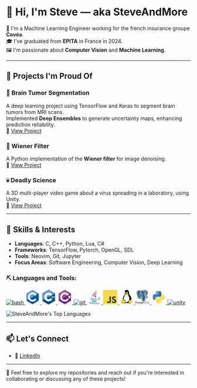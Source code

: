 # 👋 Hi, I'm Steve — aka SteveAndMore  

🔭 I'm a Machine Learning Engineer working for the french insurance groupe **Covéa**.  
🎓 I've graduated from **EPITA** in France in 2024.  
🖼️ I'm passionate about **Computer Vision** and **Machine Learning**.  

---

## 🔧 Projects I'm Proud Of

### 🧠 Brain Tumor Segmentation
A deep learning project using TensorFlow and Keras to segment brain tumors from MRI scans.  
Implemented **Deep Ensembles** to generate uncertainty maps, enhancing prediction reliability.  
🔗 [View Project](https://github.com/SteveAndMore/Brain-Segmentation)

### 🧪 Wiener Filter
A Python implementation of the **Wiener filter** for image denoising.  
🔗 [View Project](https://github.com/SteveAndMore/Wiener-Filter)


### 💀 Deadly Science
A 3D multi-player video game about a virus spreading in a laboratory, using Unity.  
🔗 [View Project](https://github.com/Cc618/Deadly-Science)

--- 

## 🧠 Skills & Interests

- **Languages**: C, C++, Python, Lua, C#
- **Frameworks**: TensorFlow, Pytorch, OpenGL, SDL
- **Tools**: Neovim, Git, Jupyter
- **Focus Areas**: Software Engineering, Computer Vision, Deep Learning

<h3 align="left"> ⛏️ Languages and Tools:</h3>
<p align="left"> <a href="https://www.gnu.org/software/bash/" target="_blank" rel="noreferrer"> <img src="https://www.vectorlogo.zone/logos/gnu_bash/gnu_bash-icon.svg" alt="bash" width="40" height="40"/> </a> <a href="https://www.cprogramming.com/" target="_blank" rel="noreferrer"> <img src="https://raw.githubusercontent.com/devicons/devicon/master/icons/c/c-original.svg" alt="c" width="40" height="40"/> </a> <a href="https://www.w3schools.com/cpp/" target="_blank" rel="noreferrer"> <img src="https://raw.githubusercontent.com/devicons/devicon/master/icons/cplusplus/cplusplus-original.svg" alt="cplusplus" width="40" height="40"/> </a> <a href="https://www.w3schools.com/cs/" target="_blank" rel="noreferrer"> <img src="https://raw.githubusercontent.com/devicons/devicon/master/icons/csharp/csharp-original.svg" alt="csharp" width="40" height="40"/> </a> <a href="https://git-scm.com/" target="_blank" rel="noreferrer"> <img src="https://www.vectorlogo.zone/logos/git-scm/git-scm-icon.svg" alt="git" width="40" height="40"/> </a> <a href="https://www.java.com" target="_blank" rel="noreferrer"> <img src="https://raw.githubusercontent.com/devicons/devicon/master/icons/java/java-original.svg" alt="java" width="40" height="40"/> </a> <a href="https://developer.mozilla.org/en-US/docs/Web/JavaScript" target="_blank" rel="noreferrer"> <img src="https://raw.githubusercontent.com/devicons/devicon/master/icons/javascript/javascript-original.svg" alt="javascript" width="40" height="40"/> </a> <a href="https://www.linux.org/" target="_blank" rel="noreferrer"> <img src="https://raw.githubusercontent.com/devicons/devicon/master/icons/linux/linux-original.svg" alt="linux" width="40" height="40"/> </a> <a href="https://www.postgresql.org" target="_blank" rel="noreferrer"> <img src="https://raw.githubusercontent.com/devicons/devicon/master/icons/postgresql/postgresql-original-wordmark.svg" alt="postgresql" width="40" height="40"/> </a> <a href="https://www.python.org" target="_blank" rel="noreferrer"> <img src="https://raw.githubusercontent.com/devicons/devicon/master/icons/python/python-original.svg" alt="python" width="40" height="40"/> </a> <a href="https://unity.com/" target="_blank" rel="noreferrer"> <img src="https://www.vectorlogo.zone/logos/unity3d/unity3d-icon.svg" alt="unity" width="40" height="40"/> </a> </p>

![SteveAndMore's Top Languages](https://github-readme-stats.vercel.app/api/top-langs/?username=SteveAndMore&theme=dark&show_icons=true&hide_border=true&layout=compact)

---

## 📫 Let's Connect
- 💼 [LinkedIn](https://www.linkedin.com/in/steve-suissa)

---

👯 Feel free to explore my repositories and reach out if you're interested in collaborating or discussing any of these projects!
